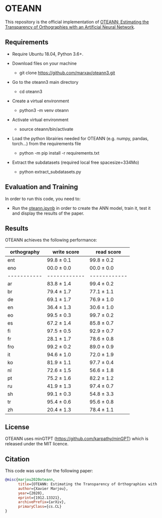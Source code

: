 # OTEANN 

This repository is the official implementation of [OTEANN: Estimating the Transparency of Orthographies with an Artificial Neural Network](https://arxiv.org/abs/1912.13321v2).

## Requirements

* Require Ubuntu 18.04, Python 3.6+.

* Download files on your machine
  * git clone https://github.com/marxav/oteann3.git

* Go to the oteann3 main directory
  * cd oteann3 

* Create a virtual environment
  * python3 -m venv oteann 

* Activate virtual environment
  * source oteann/bin/activate

* Load the python librairies needed for OTEANN (e.g. numpy, pandas, torch...) from the requirements file
  * python -m pip install -r requirements.txt
  
* Extract the subdatasets (required local free spacesize=334Mo)
  * python extract_subdatasets.py

## Evaluation and Training

In order to run this code, you need to:
* Run the [oteann.ipynb](oteann.ipynb) in order to create the ANN model, train it, test it and display the results of the paper.

## Results

OTEANN achieves the following performance:

|orthography| write score| read score |
|-----------|------------|------------|
|    ent    | 99.8 ± 0.1 | 99.8 ± 0.2 |
|    eno    | 00.0 ± 0.0 | 00.0 ± 0.0 |
|-----------|------------|------------|
|    ar     | 83.8 ± 1.4 | 99.4 ± 0.2 |
|    br     | 79.4 ± 1.7 | 77.1 ± 1.1 |
|    de     | 69.1 ± 1.7 | 76.9 ± 1.0 |
|    en     | 36.4 ± 1.3 | 30.6 ± 1.0 |
|    eo     | 99.5 ± 0.3 | 99.7 ± 0.2 |
|    es     | 67.2 ± 1.4 | 85.8 ± 0.7 |
|    fi     | 97.5 ± 0.5 | 92.9 ± 0.7 |
|    fr     | 28.1 ± 1.7 | 78.6 ± 0.8 |
|    fro    | 99.2 ± 0.2 | 89.0 ± 0.9 |
|    it     | 94.6 ± 1.0 | 72.0 ± 1.9 |
|    ko     | 81.9 ± 1.1 | 97.7 ± 0.4 |
|    nl     | 72.6 ± 1.5 | 56.6 ± 1.8 |
|    pt     | 75.2 ± 1.6 | 82.2 ± 1.2 |
|    ru     | 41.9 ± 1.3 | 97.4 ± 0.7 |
|    sh     | 99.1 ± 0.3 | 54.8 ± 3.3 |
|    tr     | 95.4 ± 0.6 | 95.6 ± 0.8 |
|    zh     | 20.4 ± 1.3 | 78.4 ± 1.1 |

## License

OTEANN uses minGTPT (https://github.com/karpathy/minGPT) which is released under the MIT licence.

## Citation
This code was used for the following paper:
```bibtex
@misc{marjou2020oteann,
      title={OTEANN: Estimating the Transparency of Orthographies with an Artificial Neural Network}, 
      author={Xavier Marjou},
      year={2020},
      eprint={1912.13321},
      archivePrefix={arXiv},
      primaryClass={cs.CL}
}
```
